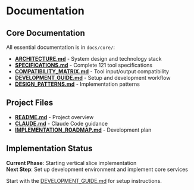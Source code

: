 # Documentation

## Core Documentation

All essential documentation is in `docs/core/`:

- **[ARCHITECTURE.md](core/ARCHITECTURE.md)** - System design and technology stack
- **[SPECIFICATIONS.md](core/SPECIFICATIONS.md)** - Complete 121 tool specifications  
- **[COMPATIBILITY_MATRIX.md](core/COMPATIBILITY_MATRIX.md)** - Tool input/output compatibility
- **[DEVELOPMENT_GUIDE.md](core/DEVELOPMENT_GUIDE.md)** - Setup and development workflow
- **[DESIGN_PATTERNS.md](core/DESIGN_PATTERNS.md)** - Implementation patterns

## Project Files

- **[README.md](../README.md)** - Project overview
- **[CLAUDE.md](../CLAUDE.md)** - Claude Code guidance  
- **[IMPLEMENTATION_ROADMAP.md](../IMPLEMENTATION_ROADMAP.md)** - Development plan

## Implementation Status

**Current Phase**: Starting vertical slice implementation  
**Next Step**: Set up development environment and implement core services

Start with the [DEVELOPMENT_GUIDE.md](core/DEVELOPMENT_GUIDE.md) for setup instructions.